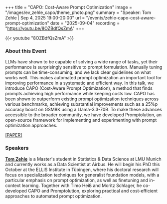+++
title = "CAPO: Cost-Aware Prompt Optimization"
image = "/images/ev_zehle_capo/theme_photo.png"
summary = "Speaker: Tom Zehle | Sep 4, 2025 19:00-20:00"
url = "/events/zehle-capo-cost-aware-prompt-optimization"
date = "2025-09-04"
recording = "https://youtu.be/8OZBdfQsZmA"
+++

<!-- ### Save the Date!
September 4th, 2025 7pm CEST -- [Munich🥨NLP Discord Server](https://discord.gg/qEcmhgGu43?event=1404461233071194205). -->
{{< youtube "8OZBdfQsZmA" >}}



### About this Event

LLMs have shown to be capable of solving a wide range of tasks, yet their performance is surprisingly sensitive to prompt formulation. Manually tuning prompts can be time-consuming, and we lack clear guidelines on what works well. This makes automated prompt optimization an important tool for improving performance in a systematic and efficient way. In this talk, we introduce CAPO (Cost-Aware Prompt Optimization), a method that finds prompts achieving high performance while keeping costs low. CAPO has been shown to outperform existing prompt optimization techniques across various benchmarks, achieving substantial improvements such as a 25%p accuracy boost on GSM8K using a Llama-3.3-70B. To make these advances accessible to the broader community, we have developed Promptolution, an open-source framework for implementing and experimenting with prompt optimization approaches.

[[PAPER]](https://arxiv.org/abs/2504.16005)

### Speakers

[**Tom Zehle**](https://www.linkedin.com/in/tom-zehle/) is a Master's student in Statistics & Data Science at LMU Munich and currently works as a Data Scientist at Airbus. He will begin his PhD this October at the ELLIS Institute in Tübingen, where his doctoral research will focus on specialization techniques for generalist foundation models, with a particular emphasis on prompt optimization, as well as finetuning and in-context learning. Together with Timo Heiß and Moritz Schlager, he co-developed CAPO and Promptolution, exploring practical and cost-efficient approaches to automated prompt optimization.
